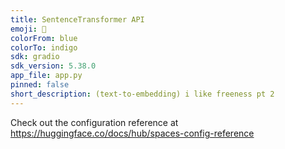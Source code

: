 ```yaml
---
title: SentenceTransformer API
emoji: 🚀
colorFrom: blue
colorTo: indigo
sdk: gradio
sdk_version: 5.38.0
app_file: app.py
pinned: false
short_description: (text-to-embedding) i like freeness pt 2
---
```


Check out the configuration reference at https://huggingface.co/docs/hub/spaces-config-reference
